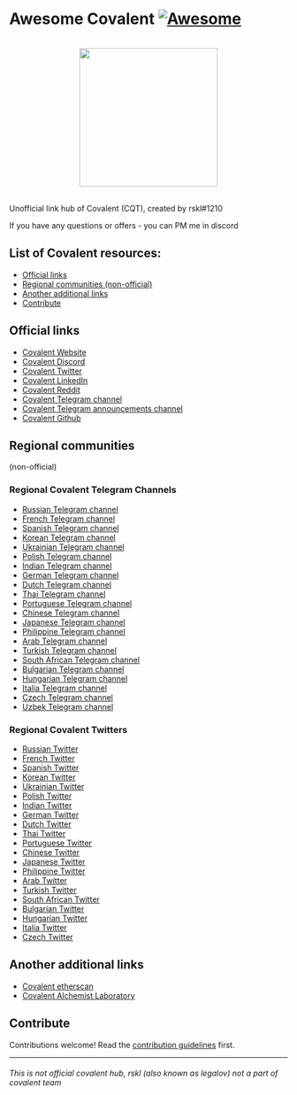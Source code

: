 # Awesome Covalent [![Awesome](https://awesome.re/badge.svg)](https://awesome.re)

<p align="center">
  <br>
  <img width="250" src="https://assets.coingecko.com/coins/images/14168/large/otsLfyFD_400x400.jpg?" >
  <br>
  <br>
</p>

Unofficial link hub of Covalent (CQT), created by rskl#1210

If you have any questions or offers - you can PM me in discord

## List of Covalent resources:
- [Official links](#official-links)
- [Regional communities (non-official)](#regional-communities)
- [Another additional links](#another-additional-links)
- [Contribute](#contribute)


## Official links


- [Covalent Website](https://www.covalenthq.com/)
- [Covalent Discord](http://covalenthq.com/discord)
- [Covalent Twitter](https://twitter.com/Covalent_HQ)
- [Covalent LinkedIn](https://ca.linkedin.com/company/covalenthq)
- [Covalent Reddit](https://www.reddit.com/r/CovalentHQ/)
- [Covalent Telegram channel](http://covalenthq.com/telegram)
- [Covalent Telegram announcements channel](https://t.me/covalenthqann)
- [Covalent Github](https://t.me/covalenthqann)


## Regional communities
(non-official)

### Regional Covalent Telegram Channels

- [Russian Telegram channel](https://t.me/covalent_russia)
- [French Telegram channel](https://t.me/covalent_france)
- [Spanish Telegram channel](https://t.me/covalent_espanol)
- [Korean Telegram channel](https://t.me/covalent_korea)
- [Ukrainian Telegram channel](https://t.me/covalent_ukraine)
- [Polish Telegram channel](https://t.me/covalent_poland)
- [Indian Telegram channel](https://t.me/covalent_india)
- [German Telegram channel](https://t.me/covalent_german)
- [Dutch Telegram channel](https://t.me/covalent_netherlands)
- [Thai Telegram channel](https://t.me/covalent_thailand)
- [Portuguese Telegram channel](https://t.me/covalent_portugal)
- [Chinese Telegram channel](https://t.me/covalent_china)
- [Japanese Telegram channel](https://t.me/covalent_japan)
- [Philippine Telegram channel](https://t.me/covalent_philippines)
- [Arab Telegram channel](https://t.me/covalent_arabic)
- [Turkish Telegram channel](https://t.me/covalent_turkey)
- [South African Telegram channel](https://t.me/covalent_southafrica)
- [Bulgarian Telegram channel](https://t.me/covalent_bulgaria)
- [Hungarian Telegram channel](https://t.me/covalent_hungary)
- [Italia Telegram channel](https://t.me/covalent_italia)
- [Czech Telegram channel](https://t.me/covalent_czechrepublic)
- [Uzbek Telegram channel](https://t.me/covalent_uzbekistan)

### Regional Covalent Twitters

- [Russian Twitter](https://twitter.com/covalentrussia)
- [French Twitter](https://twitter.com/covalentfrance)
- [Spanish Twitter](https://twitter.com/covalentespanol)
- [Korean Twitter](https://twitter.com/covalentkorea)
- [Ukrainian Twitter](https://twitter.com/covalentukraine)
- [Polish Twitter](https://twitter.com/covalentpoland)
- [Indian Twitter](https://twitter.com/covalentindia)
- [German Twitter](https://twitter.com/covalentgerman)
- [Dutch Twitter](https://twitter.com/covalentnl)
- [Thai Twitter](https://twitter.com/covalentth)
- [Portuguese Twitter](https://twitter.com/covalentpl)
- [Chinese Twitter](https://twitter.com/covalentchina)
- [Japanese Twitter](https://twitter.com/covalentjapan)
- [Philippine Twitter](https://twitter.com/covalentph)
- [Arab Twitter](https://twitter.com/covalentarabic)
- [Turkish Twitter](https://twitter.com/covalentr)
- [South African Twitter](https://twitter.com/covalentsa)
- [Bulgarian Twitter](https://twitter.com/covalentbg)
- [Hungarian Twitter](https://twitter.com/covalenthungary)
- [Italia Twitter](https://twitter.com/covalentitalia)
- [Czech Twitter](https://twitter.com/covalentczechia)


## Another additional links

- [Covalent etherscan](https://etherscan.io/token/0xd53dc349df9c52bc5eb3cf07bf90dfaee768d0e5)
- [Covalent Alchemist Laboratory](https://www.notion.so/The-Covalent-Alchemist-Laboratory-d8f9d300e9ba4982840b84342090cfed)


## Contribute

Contributions welcome! Read the [contribution guidelines](contributing.md) first.

------
###### This is not official covalent hub, rskl (also known as legalov) not a part of covalent team
